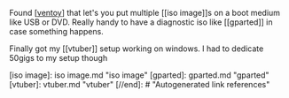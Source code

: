 Found [[ventoy]] that let's you put multiple [[iso image]]s on a boot medium like USB or DVD. Really handy to have a diagnostic iso like [[gparted]] in case something happens. 

Finally got my [[vtuber]] setup working on windows. I had to dedicate 50gigs to my setup though


[//begin]: # "Autogenerated link references for markdown compatibility"
[ventoy]: ventoy.md "ventoy"
[iso image]: iso image.md "iso image"
[gparted]: gparted.md "gparted"
[vtuber]: vtuber.md "vtuber"
[//end]: # "Autogenerated link references"


